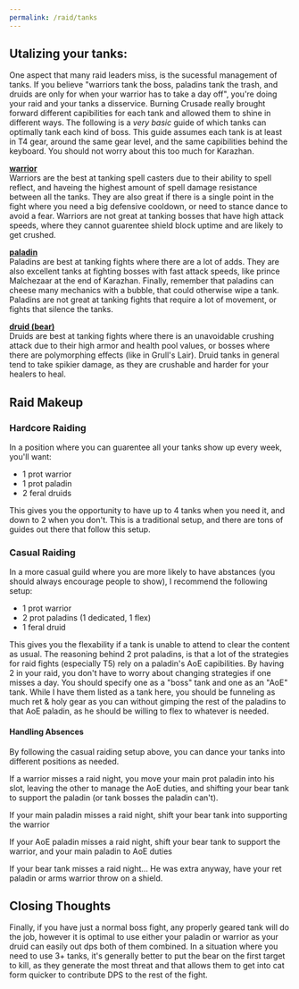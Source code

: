 ```yaml
---
permalink: /raid/tanks
---
```


## Utalizing your tanks:

One aspect that many raid leaders miss, is the sucessful management of tanks.  If you believe "warriors tank the boss, paladins tank the trash, and druids are only for when your warrior has to take a day off", you're doing your raid and your tanks a disservice.  Burning Crusade really brought forward different capibilities for each tank and allowed them to shine in different ways.  The following is a _very basic_ guide of which tanks can optimally tank each kind of boss.  This guide assumes each tank is at least in T4 gear, around the same gear level, and the same capibilities behind the keyboard.  You should not worry about this too much for Karazhan.

[__warrior__](tanks/warriors.md)<br/>
Warriors are the best at tanking spell casters due to their ability to spell reflect, and haveing the highest amount of spell damage resistance between all the tanks.  They are also great if there is a single point in the fight where you need a big defensive cooldown, or need to stance dance to avoid a fear.  Warriors are not great at tanking bosses that have high attack speeds, where they cannot guarentee shield block uptime and are likely to get crushed.

[__paladin__](tanks/paladins.md)<br/>
Paladins are best at tanking fights where there are a lot of adds.  They are also excellent tanks at fighting bosses with fast attack speeds, like prince Malchezaar at the end of Karazhan.  Finally, remember that paladins can cheese many mechanics with a bubble, that could otherwise wipe a tank.  Paladins are not great at tanking fights that require a lot of movement, or fights that silence the tanks.

[__druid (bear)__](tanks/druids.md)<br>
Druids are best at tanking fights where there is an unavoidable crushing attack due to their high armor and health pool values, or bosses where there are polymorphing effects (like in Grull's Lair).  Druid tanks in general tend to take spikier damage, as they are crushable and harder for your healers to heal.

## Raid Makeup

### Hardcore Raiding

In a position where you can guarentee all your tanks show up every week, you'll want:
* 1 prot warrior
* 1 prot paladin
* 2 feral druids

This gives you the opportunity to have up to 4 tanks when you need it, and down to 2 when you don't.  This is a traditional setup, and there are tons of guides out there that follow this setup.

### Casual Raiding

In a more casual guild where you are more likely to have abstances (you should always encourage people to show), I recommend the following setup:
* 1 prot warrior
* 2 prot paladins (1 dedicated, 1 flex)
* 1 feral druid

This gives you the flexability if a tank is unable to attend to clear the content as usual.  The reasoning behind 2 prot paladins, is that a lot of the strategies for raid fights (especially T5) rely on a paladin's AoE capibilities.  By having 2 in your raid, you don't have to worry about changing strategies if one misses a day.  You should specify one as a "boss" tank and one as an "AoE" tank.  While I have them listed as a tank here, you should be funneling as much ret & holy gear as you can without gimping the rest of the paladins to that AoE paladin, as he should be willing to flex to whatever is needed.

#### Handling Absences
By following the casual raiding setup above, you can dance your tanks into different positions as needed.

If a warrior misses a raid night, you move your main prot paladin into his slot, leaving the other to manage the AoE duties, and shifting your bear tank to support the paladin (or tank bosses the paladin can't).

If your main paladin misses a raid night, shift your bear tank into supporting the warrior

If your AoE paladin misses a raid night, shift your bear tank to support the warrior, and your main paladin to AoE duties

If your bear tank misses a raid night... He was extra anyway, have your ret paladin or arms warrior throw on a shield.

## Closing Thoughts

Finally, if you have just a normal boss fight, any properly geared tank will do the job, however it is optimal to use either your paladin or warrior as your druid can easily out dps both of them combined. In a situation where you need to use 3+ tanks, it's generally better to put the bear on the first target to kill, as they generate the most threat and that allows them to get into cat form quicker to contribute DPS to the rest of the fight.